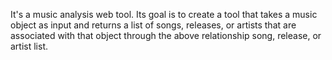 It's a music analysis web tool. Its goal is to create a tool that takes a music object as input and returns a list of songs, releases, or artists that are associated with that object through the above relationship song, release, or artist list.
